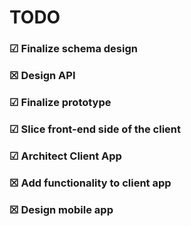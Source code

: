 # TODO
### &#9745; Finalize schema design 
### &#9746; Design API
### &#9745; Finalize prototype
### &#9745; Slice front-end side of the client
### &#9745; Architect Client App
### &#9746; Add functionality to client app
### &#9746; Design mobile app
